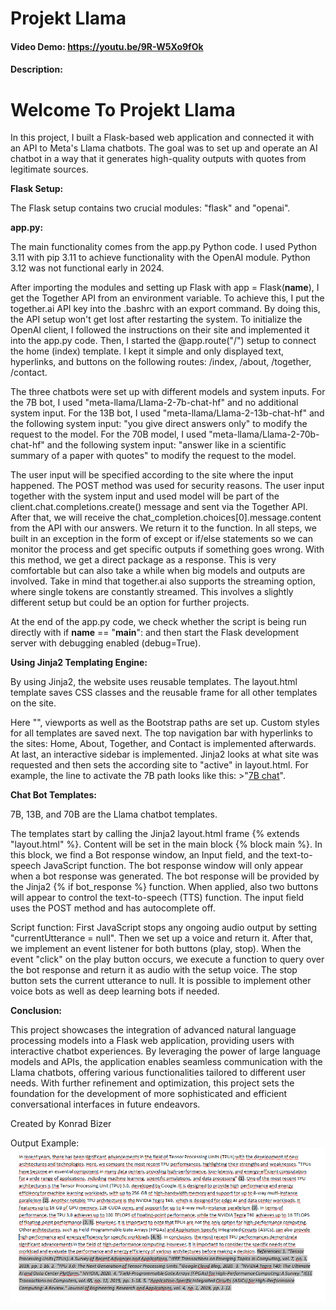 # Projekt Llama
#### Video Demo:  <https://youtu.be/9R-W5Xo9fOk>
#### Description:

# Welcome To Projekt Llama

In this project, I built a Flask-based web application and connected it with an API to Meta's Llama chatbots. 
The goal was to set up and operate an AI chatbot in a way that it generates high-quality outputs with quotes from legitimate sources.

**Flask Setup:**

The Flask setup contains two crucial modules: "flask" and "openai".

**app.py:**

The main functionality comes from the app.py Python code. 
I used Python 3.11 with pip 3.11 to achieve functionality with the OpenAI module. 
Python 3.12 was not functional early in 2024.

After importing the modules and setting up Flask with app = Flask(__name__), I get the Together API from an environment variable. To achieve this, I put the together.ai API key into the .bashrc with an export command. By doing this, the API setup won't get lost after restarting the system. To initialize the OpenAI client, I followed the instructions on their site and implemented it into the app.py code. Then, I started the @app.route("/") setup to connect the home (index) template. I kept it simple and only displayed text, hyperlinks, and buttons on the following routes: /index, /about, /together, /contact.

The three chatbots were set up with different models and system inputs. For the 7B bot, I used "meta-llama/Llama-2-7b-chat-hf" and no additional system input. For the 13B bot, I used "meta-llama/Llama-2-13b-chat-hf" and the following system input: "you give direct answers only" to modify the request to the model. For the 70B model, I used "meta-llama/Llama-2-70b-chat-hf" and the following system input: "answer like in a scientific summary of a paper with quotes" to modify the request to the model.

The user input will be specified according to the site where the input happened. The POST method was used for security reasons. The user input together with the system input and used model will be part of the client.chat.completions.create() message and sent via the Together API. After that, we will receive the chat_completion.choices[0].message.content from the API with our answers. We return it to the function. In all steps, we built in an exception in the form of except or if/else statements so we can monitor the process and get specific outputs if something goes wrong. With this method, we get a direct package as a response. This is very comfortable but can also take a while when big models and outputs are involved. Take in mind that together.ai also supports the streaming option, where single tokens are constantly streamed. This involves a slightly different setup but could be an option for further projects.

At the end of the app.py code, we check whether the script is being run directly with if __name__ == "__main__": and then start the Flask development server with debugging enabled (debug=True).


**Using Jinja2 Templating Engine:**

By using Jinja2, the website uses reusable templates. The layout.html template saves CSS classes and the reusable frame for all other templates on the site.

Here "<!DOCTYPE html>", viewports as well as the Bootstrap paths are set up. Custom styles for all templates are saved next. The top navigation bar with hyperlinks to the sites: Home, About, Together, and Contact is implemented afterwards. At last, an interactive sidebar is implemented. Jinja2 looks at what site was requested and then sets the according site to "active" in layout.html. For example, the line to activate the 7B path looks like this: >"<a class="list-group-item list-group-item-action {% if request.path == '/7B' %}active{% endif %}" href="/7B">7B chat</a>".


**Chat Bot Templates:**

7B, 13B, and 70B are the Llama chatbot templates.

The templates start by calling the Jinja2 layout.html frame {% extends "layout.html" %}. Content will be set in the main block {% block main %}. In this block, we find a Bot response window, an Input field, and the text-to-speech JavaScript function. The bot response window will only appear when a bot response was generated. The bot response will be provided by the Jinja2 {% if bot_response %} function. When applied, also two buttons will appear to control the text-to-speech (TTS) function. The input field uses the POST method and has autocomplete off.

Script function: First JavaScript stops any ongoing audio output by setting "currentUtterance = null". Then we set up a voice and return it. After that, we implement an event listener for both buttons (play, stop). When the event "click" on the play button occurs, we execute a function to query over the bot response and return it as audio with the setup voice. The stop button sets the current utterance to null. It is possible to implement other voice bots as well as deep learning bots if needed.

**Conclusion:**

This project showcases the integration of advanced natural language processing models into a Flask web application, providing users with interactive chatbot experiences. By leveraging the power of large language models and APIs, the application enables seamless communication with the Llama chatbots, offering various functionalities tailored to different user needs. With further refinement and optimization, this project sets the foundation for the development of more sophisticated and efficient conversational interfaces in future endeavors.


Created by Konrad Bizer

Output Example: ![Example of modified Llama2 70B output](/example.png)
